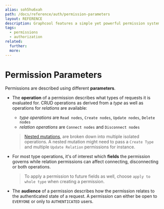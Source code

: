 ```yaml
---
alias: soh5hu6xah
path: /docs/reference/auth/permission-parameters
layout: REFERENCE
description: Graphcool features a simple yet powerful permission system that integrates seamlessly with the available authentication providers.
tags:
  - permissions
  - authorization
related:
  further:
  more:
---
```


# Permission Parameters

Permissions are described using different **parameters**.

* The **operation** of a permission describes what types of requests it is evaluated for. CRUD operations as derived from a *type* as well as operations for *relations* are available:
  * *type operations* are `Read nodes`, `Create nodes`, `Update nodes`, `Delete nodes`
  * *relation operations* are `Connect nodes` and `Disconnect nodes`

  > [Nested mutations](!alias-ubohch8quo), are broken down into multiple isolated operations. A nested mutation might need to pass a `Create Type` and multiple `Update Relation` permissions for instance.

* For most type operations, it's of interest which **fields** the permission governs while relation permissions can affect connecting, disconnecting or both operations.

  > To apply a permission to future fields as well, choose `apply to whole type` when creating a permission.

* The **audience** of a permission describes how the permission relates to the authenticated state of a request. A permission can either be open to `EVERYONE` or only to `AUTHENTICATED` users.
